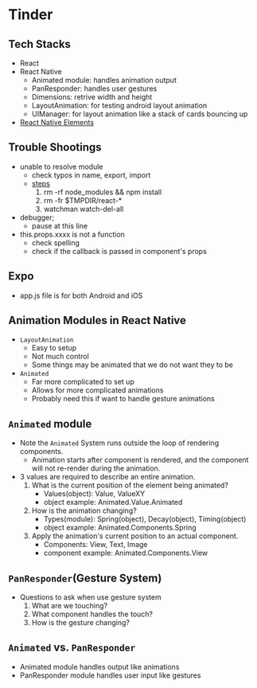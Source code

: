 # Tinder

## Tech Stacks
- React
- React Native
    - Animated module: handles animation output
    - PanResponder: handles user gestures
    - Dimensions: retrive width and height
    - LayoutAnimation: for testing android layout animation
    - UIManager: for layout animation like a stack of cards bouncing up
- [React Native Elements](https://github.com/react-native-training/react-native-elements)


## Trouble Shootings
- unable to resolve module
    - check typos in name, export, import
    - [steps](https://github.com/facebook/react-native/issues/4968)
        1. rm -rf node_modules && npm install
        2. rm -fr $TMPDIR/react-*
        3. watchman watch-del-all
- debugger;
    - pause at this line
- this.props.xxxx is not a function
    - check spelling
    - check if the callback is passed in component's props

## Expo
- app.js file is for both Android and iOS

## Animation Modules in React Native
- `LayoutAnimation`
    - Easy to setup
    - Not much control
    - Some things may be animated that we do not want they to be
- `Animated`
    - Far more complicated to set up
    - Allows for more complicated animations
    - Probably need this if want to handle gesture animations
    
## `Animated` module
- Note the `Animated` System runs outside the loop of rendering components.
    - Animation starts after component is rendered, and the component will not re-render during the animation.
- 3 values are required to describe an entire animation.
    1. What is the current position of the element being animated?
        - Values(object): Value, ValueXY
        - object example: Animated.Value.Animated
    2. How is the animation changing?
        - Types(module): Spring(object), Decay(object), Timing(object)
        - object example: Animated.Components.Spring
    3. Apply the animation's current position to an actual component.
        - Components: View, Text, Image
        - component example: Animated.Components.View

## `PanResponder`(Gesture System)
- Questions to ask when use gesture system
    1. What are we touching?
    2. What component handles the touch?
    3. How is the gesture changing?

## `Animated` vs. `PanResponder`
- Animated module handles output like animations
- PanResponder module handles user input like gestures